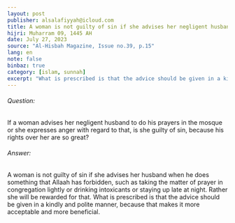 ```yaml
---
layout: post
publisher: alsalafiyyah@icloud.com
title: A woman is not guilty of sin if she advises her negligent husband
hijri: Muharram 09, 1445 AH
date: July 27, 2023
source: "Al-Hisbah Magazine, Issue no.39, p.15"
lang: en
note: false
binbaz: true
category: [islam, sunnah]
excerpt: "What is prescribed is that the advice should be given in a kindly and polite manner, because that makes it more acceptable and more beneficial."
--- 
```


###### Question:

If a woman advises her negligent husband to do his prayers in the mosque or she expresses anger with regard to that, is she guilty of sin, because his rights over her are so great?

###### Answer: 

A woman is not guilty of sin if she advises her husband when he does something that Allaah has forbidden, such as taking the matter of prayer in congregation lightly or drinking intoxicants or staying up late at night. Rather she will be rewarded for that. What is prescribed is that the advice should be given in a kindly and polite manner, because that makes it more acceptable and more beneficial.
